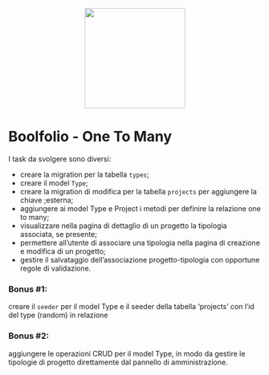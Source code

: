<p align="center"><a href="https://laravel.com" target="_blank"><img src="https://raw.githubusercontent.com/laravel/art/master/logo-lockup/5%20SVG/2%20CMYK/1%20Full%20Color/laravel-logolockup-cmyk-red.svg" width="200"></a></p>

# Boolfolio - One To Many

I task da svolgere sono diversi:
- creare la migration per la tabella `types`;
- creare il model `Type`;
- creare la migration di modifica per la tabella `projects` per aggiungere la chiave ;esterna;
- aggiungere ai model Type e Project i metodi per definire la relazione one to many;
- visualizzare nella pagina di dettaglio di un progetto la tipologia associata, se presente;
- permettere all’utente di associare una tipologia nella pagina di creazione e modifica di un progetto;
- gestire il salvataggio dell’associazione progetto-tipologia con opportune regole di validazione.

### Bonus #1:
creare il `seeder` per il model Type e il seeder della tabella ‘projects’ con l’id del type (random) in relazione
### Bonus #2:
aggiungere le operazioni CRUD per il model Type, in modo da gestire le tipologie di progetto direttamente dal pannello di amministrazione.
